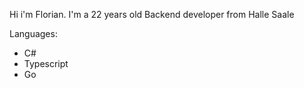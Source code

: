 Hi i'm Florian. I'm a 22 years old Backend developer from Halle Saale

Languages:
+ C#
+ Typescript
+ Go

